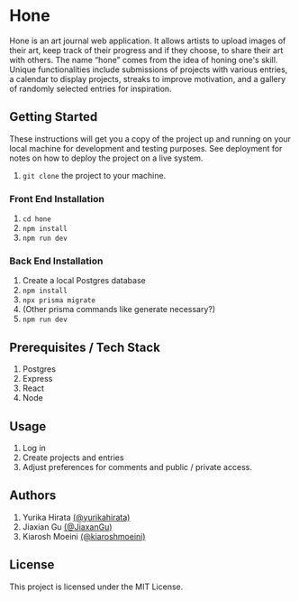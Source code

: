 # Hone

Hone is an art journal web application. It allows artists to upload images of their art, keep track of their progress and if they choose, to share their art with others. The name “hone” comes from the idea of honing one's skill.  Unique functionalities include submissions of projects with various entries, a calendar to display projects, streaks to improve motivation, and a gallery of randomly selected entries for inspiration.

## Getting Started

These instructions will get you a copy of the project up and running on your local machine for development and testing purposes. See deployment for notes on how to deploy the project on a live system.

1.  ```git clone``` the project to your machine.

### Front End Installation

1. ```cd hone```
2.  ```npm install```
3.  ```npm run dev```

### Back End Installation

1.  Create a local Postgres database 
2.  ```npm install```
3.  ```npx prisma migrate```
4.  (Other prisma commands like generate necessary?)
5.  ```npm run dev```    
## Prerequisites / Tech Stack

1. Postgres
2. Express
3. React
4. Node

## Usage

1. Log in
2. Create projects and entries
3. Adjust preferences for comments and public / private access.

## Authors

1.  Yurika Hirata [(@yurikahirata)](https://github.com/yurikahirata)
2.  Jiaxian Gu [(@JiaxanGu)](https://github.com/JiaxianGu)
3.  Kiarosh Moeini [(@kiaroshmoeini)](https://github.com/kiaroshmoeini)

## License

This project is licensed under the MIT License.
